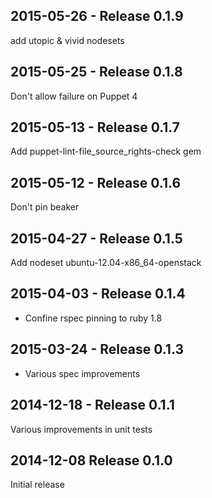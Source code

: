 ## 2015-05-26 - Release 0.1.9

add utopic & vivid nodesets

## 2015-05-25 - Release 0.1.8

Don't allow failure on Puppet 4

## 2015-05-13 - Release 0.1.7

Add puppet-lint-file_source_rights-check gem

## 2015-05-12 - Release 0.1.6

Don't pin beaker

## 2015-04-27 - Release 0.1.5

Add nodeset ubuntu-12.04-x86_64-openstack

## 2015-04-03 - Release 0.1.4

- Confine rspec pinning to ruby 1.8

## 2015-03-24 - Release 0.1.3

- Various spec improvements

## 2014-12-18 - Release 0.1.1

Various improvements in unit tests

## 2014-12-08 Release 0.1.0

Initial release
